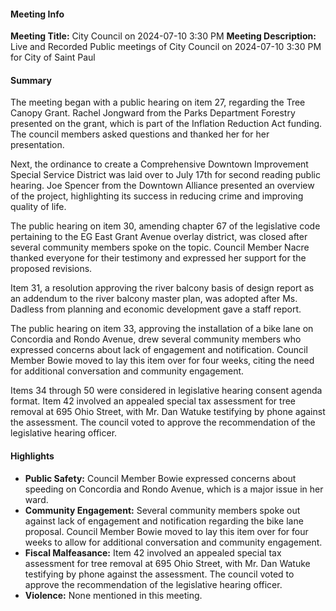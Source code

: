 #### Meeting Info
**Meeting Title:** City Council on 2024-07-10 3:30 PM
**Meeting Description:** Live and Recorded Public meetings of City Council on 2024-07-10 3:30 PM for City of Saint Paul

#### Summary
The meeting began with a public hearing on item 27, regarding the Tree Canopy Grant. Rachel Jongward from the Parks Department Forestry presented on the grant, which is part of the Inflation Reduction Act funding. The council members asked questions and thanked her for her presentation.

Next, the ordinance to create a Comprehensive Downtown Improvement Special Service District was laid over to July 17th for second reading public hearing. Joe Spencer from the Downtown Alliance presented an overview of the project, highlighting its success in reducing crime and improving quality of life.

The public hearing on item 30, amending chapter 67 of the legislative code pertaining to the EG East Grant Avenue overlay district, was closed after several community members spoke on the topic. Council Member Nacre thanked everyone for their testimony and expressed her support for the proposed revisions.

Item 31, a resolution approving the river balcony basis of design report as an addendum to the river balcony master plan, was adopted after Ms. Dadless from planning and economic development gave a staff report.

The public hearing on item 33, approving the installation of a bike lane on Concordia and Rondo Avenue, drew several community members who expressed concerns about lack of engagement and notification. Council Member Bowie moved to lay this item over for four weeks, citing the need for additional conversation and community engagement.

Items 34 through 50 were considered in legislative hearing consent agenda format. Item 42 involved an appealed special tax assessment for tree removal at 695 Ohio Street, with Mr. Dan Watuke testifying by phone against the assessment. The council voted to approve the recommendation of the legislative hearing officer.

#### Highlights

* **Public Safety:** Council Member Bowie expressed concerns about speeding on Concordia and Rondo Avenue, which is a major issue in her ward.
* **Community Engagement:** Several community members spoke out against lack of engagement and notification regarding the bike lane proposal. Council Member Bowie moved to lay this item over for four weeks to allow for additional conversation and community engagement.
* **Fiscal Malfeasance:** Item 42 involved an appealed special tax assessment for tree removal at 695 Ohio Street, with Mr. Dan Watuke testifying by phone against the assessment. The council voted to approve the recommendation of the legislative hearing officer.
* **Violence:** None mentioned in this meeting.

